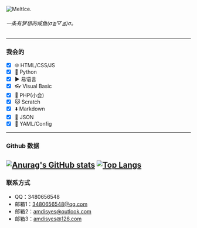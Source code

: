 ![MeltIce.](https://www.freeimg.cn/i/2024/10/01/66fbaca74d620.webp)
                                
###### 一条有梦想的咸鱼(σ≧︎▽︎≦︎)σ。
---
### 我会的
- [x] 🌐 HTML/CSS/JS
- [x] 🐍 Python
- [x] ▶️ 易语言
- [x] 👓 Visual Basic
- [x] 🐘 PHP(小会)
- [x] 🐱 Scratch
- [x] ⬇️ Markdown
- [x] 📜 JSON
- [x] 📖 YAML/Config
---
### Github 数据
[![Anurag's GitHub stats](https://github-readme-stats.vercel.app/api?username=Meltide)](https://github.com/anuraghazra/github-readme-stats)
[![Top Langs](https://github-readme-stats.vercel.app/api/top-langs/?username=Meltide)](https://github.com/anuraghazra/github-readme-stats)
---
### 联系方式
- QQ：3480656548
- 邮箱1：3480656548@qq.com
- 邮箱2：amdisyes@outlook.com
- 邮箱3：amdisyes@126.com
